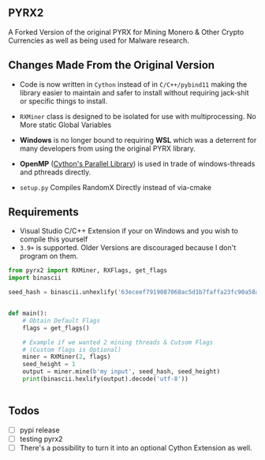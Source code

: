 PYRX2
-----

A Forked Version of the original PYRX for Mining Monero & Other Crypto Currencies as well as being used 
for Malware research. 


## Changes Made From the Original Version

- Code is now written in `Cython` instead of in `C/C++/pybind11` making the library easier to maintain and safer to 
install without requiring jack-shit or specific things to install.

- `RXMiner` class is designed to be isolated for use with multiprocessing. No More static Global Variables

- __Windows__ is no longer bound to requiring __WSL__ which was a deterrent for many developers from using the original PYRX library.

- __OpenMP__ ([Cython's Parallel Library](https://cython.readthedocs.io/en/latest/src/userguide/parallelism.html)) is used in trade of windows-threads and pthreads directly.

- `setup.py` Compiles RandomX Directly instead of via-cmake

## Requirements
- Visual Studio C/C++ Extension if your on Windows and you 
wish to compile this yourself
- `3.9+` is supported. Older Versions are discouraged because I don't program on them.

```python
from pyrx2 import RXMiner, RXFlags, get_flags
import binascii

seed_hash = binascii.unhexlify('63eceef7919087068ac5d1b7faffa23fc90a58ad0ca89ecb224a2ef7ba282d48')


def main():
    # Obtain Default Flags
    flags = get_flags()

    # Example if we wanted 2 mining threads & Cutsom Flags 
    # (Custom flags is Optional)
    miner = RXMiner(2, flags)
    seed_height = 1
    output = miner.mine(b'my input', seed_hash, seed_height)
    print(binascii.hexlify(output).decode('utf-8'))
    
```

## Todos
- [ ] pypi release
- [ ] testing pyrx2
- [ ] There's a possibility to turn it into an optional Cython Extension as well.
